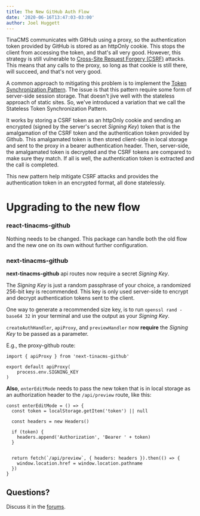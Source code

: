 ```yaml
---
title: The New GitHub Auth Flow
date: '2020-06-16T13:47:03-03:00'
author: Joel Huggett
---
```

TinaCMS communicates with GitHub using a proxy, so the authentication token provided by GitHub is stored as an httpOnly cookie. This stops the client from accessing the token, and that's all very good. However, this strategy is still vulnerable to [Cross-Site Request Forgery (CSRF)](https://owasp.org/www-community/attacks/csrf) attacks. This means that any calls to the proxy, so long as that cookie is still there, will succeed, and that's not very good.

A common approach to mitigating this problem is to implement the [Token Synchronization Pattern](). The issue is that this pattern require some form of server-side session storage. That doesn't jive well with the stateless approach of static sites. So, we've introduced a variation that we call the Stateless Token Synchronization Pattern.

It works by storing a CSRF token as an httpOnly cookie and sending an encrypted (signed by the server's secret _Signing Key_) token that is the amalgamation of the CSRF token and the authentication token provided by Github. This amalgamated token is then stored client-side in local storage and sent to the proxy in a bearer authentication header. Then, server-side, the amalgamated token is decrypted and the CSRF tokens are compared to make sure they match. If all is well, the authentication token is extracted and the call is completed.

This new pattern help mitigate CSRF attacks and provides the authentication token in an encrypted format, all done statelessly.

# Upgrading to the new flow

### **react-tinacms-github**

Nothing needs to be changed. This package can handle both the old flow and the new one on its own without further configuration.

### **next-tinacms-github**

**next-tinacms-github** api routes now require a secret _Signing Key_.

The _Signing Key_ is just a random passphrase of your choice, a randomized 256-bit key is recommended. This key is only used server-side to encrypt and decrypt authentication tokens sent to the client.

One way to generate a recommended size key, is to run `openssl rand -base64 32` in your terminal and use the output as your _Signing Key_.

`createAuthHandler`, `apiProxy`, and `previewHandler` now  **require** the _Signing Key_ to be passed as a parameter.

E.g., the proxy-github route:

```TSX
import { apiProxy } from 'next-tinacms-github'

export default apiProxy(
    process.env.SIGNING_KEY
)
```

**Also**, `enterEditMode` needs to pass the new token that is in local storage as an authorization header to the `/api/preview` route, like this:

```TSX
const enterEditMode = () => {
  const token = localStorage.getItem('token') || null

  const headers = new Headers()

  if (token) {
    headers.append('Authorization', 'Bearer ' + token)
  }


  return fetch(`/api/preview`, { headers: headers }).then(() => {
    window.location.href = window.location.pathname
  })
}
```

## Questions?

Discuss it in the [forums]().
